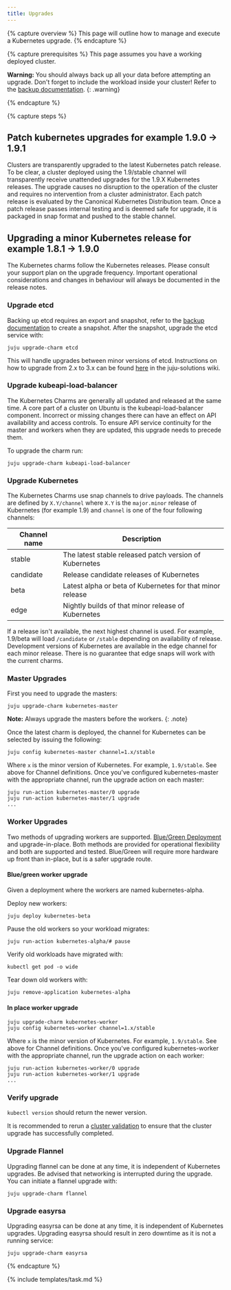 ```yaml
---
title: Upgrades
---
```


{% capture overview %}
This page will outline how to manage and execute a Kubernetes upgrade.
{% endcapture %}

{% capture prerequisites %}
This page assumes you have a working deployed cluster.

**Warning:** You should always back up all your data before attempting an upgrade.
Don't forget to include the workload inside your cluster!
Refer to the [backup documentation](/docs/getting-started-guides/ubuntu/backups).
{: .warning}

{% endcapture %}

{% capture steps %}
## Patch kubernetes upgrades for example 1.9.0 -> 1.9.1

Clusters are transparently upgraded to the latest Kubernetes patch release.
To be clear, a cluster deployed using the 1.9/stable channel
will transparently receive unattended upgrades for the 1.9.X Kubernetes
releases.
The upgrade causes no disruption to the operation of the cluster and requires
no intervention from a cluster administrator.
Each patch release is evaluated by the
Canonical Kubernetes Distribution team.
Once a patch release passes internal testing and is deemed safe for upgrade,
it is packaged in snap format and pushed to the stable channel.


## Upgrading a minor Kubernetes release for example 1.8.1 -> 1.9.0


The Kubernetes charms follow the Kubernetes releases. Please consult
your support plan on the upgrade frequency. Important operational considerations
and changes in behaviour will always be documented in the release notes.

### Upgrade etcd

Backing up etcd requires an export and snapshot, refer to the
[backup documentation](/docs/getting-started-guides/ubuntu/backups) to create a snapshot.
After the snapshot, upgrade the etcd service with:

    juju upgrade-charm etcd

This will handle upgrades between minor versions of etcd. Instructions on how to upgrade from 2.x to 3.x can be found [here](https://github.com/juju-solutions/bundle-canonical-kubernetes/wiki/Etcd-2.3-to-3.x-upgrade) in the juju-solutions wiki.

### Upgrade kubeapi-load-balancer

The Kubernetes Charms are generally all updated and released at the same time. A core part of a cluster on Ubuntu is the kubeapi-load-balancer component. Incorrect or missing changes there can have an effect on API availability and access controls. To ensure API service continuity for the master and workers when they are updated, this upgrade needs to precede them.

To upgrade the charm run:

    juju upgrade-charm kubeapi-load-balancer

### Upgrade Kubernetes

The Kubernetes Charms use snap channels to drive payloads.
The channels are defined by `X.Y/channel` where `X.Y` is the `major.minor` release
of Kubernetes (for example 1.9) and `channel` is one of the four following channels:

| Channel name        | Description  |
| ------------------- | ------------ |
| stable              | The latest stable released patch version of Kubernetes |
| candidate           | Release candidate releases of Kubernetes |
| beta                | Latest alpha or beta of Kubernetes for that minor release |
| edge                | Nightly builds of that minor release of Kubernetes |

If a release isn't available, the next highest channel is used.
For example, 1.9/beta will load `/candidate` or `/stable` depending on availability of release.
Development versions of Kubernetes are available in the edge channel for each minor release.
There is no guarantee that edge snaps will work with the current charms.

### Master Upgrades

First you need to upgrade the masters:

    juju upgrade-charm kubernetes-master

**Note:** Always upgrade the masters before the workers.
{: .note}

Once the latest charm is deployed, the channel for Kubernetes can be selected by issuing the following:

    juju config kubernetes-master channel=1.x/stable

Where `x` is the minor version of Kubernetes. For example, `1.9/stable`. See above for Channel definitions.
Once you've configured kubernetes-master with the appropriate channel, run the upgrade action on each master:

    juju run-action kubernetes-master/0 upgrade
    juju run-action kubernetes-master/1 upgrade
    ...

### Worker Upgrades

Two methods of upgrading workers are supported.
[Blue/Green Deployment](http://martinfowler.com/bliki/BlueGreenDeployment.html)
and upgrade-in-place. Both methods are provided for operational flexibility and both
are supported and tested. Blue/Green will require more hardware up front than in-place,
but is a safer upgrade route.

#### Blue/green worker upgrade

Given a deployment where the workers are named kubernetes-alpha.

Deploy new workers:

    juju deploy kubernetes-beta

Pause the old workers so your workload migrates:

    juju run-action kubernetes-alpha/# pause

Verify old workloads have migrated with:

    kubectl get pod -o wide

Tear down old workers with:

    juju remove-application kubernetes-alpha

#### In place worker upgrade

    juju upgrade-charm kubernetes-worker
    juju config kubernetes-worker channel=1.x/stable

Where `x` is the minor version of Kubernetes. For example, `1.9/stable`.
See above for Channel definitions. Once you've configured kubernetes-worker with the appropriate channel,
run the upgrade action on each worker:

    juju run-action kubernetes-worker/0 upgrade
    juju run-action kubernetes-worker/1 upgrade
    ...

### Verify upgrade

`kubectl version` should return the newer version.

It is recommended to rerun a [cluster validation](/docs/getting-started-guides/ubuntu/validation)
to ensure that the cluster upgrade has successfully completed.

### Upgrade Flannel

Upgrading flannel can be done at any time, it is independent of Kubernetes upgrades.
Be advised that networking is interrupted during the upgrade. You can initiate a flannel upgrade with:

    juju upgrade-charm flannel

### Upgrade easyrsa

Upgrading easyrsa can be done at any time, it is independent of Kubernetes upgrades.
Upgrading easyrsa should result in zero downtime as it is not a running service:

    juju upgrade-charm easyrsa

{% endcapture %}

{% include templates/task.md %}
